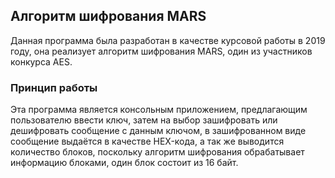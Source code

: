 ## Алгоритм шифрования MARS

Данная программа была разработан в качестве курсовой работы в 2019 году, она реализует алгоритм шифрования MARS, один из участников конкурса AES.

### Принцип работы

Эта программа является консольным приложением, предлагающим пользователю ввести ключ, затем на выбор зашифровать или дешифровать сообщение с данным ключом, в зашифрованном виде сообщение выдаётся в качестве HEX-кода, а так же выводится количество блоков, поскольку алгоритм шифрования обрабатывает информацию блоками, один блок состоит из 16 байт.
